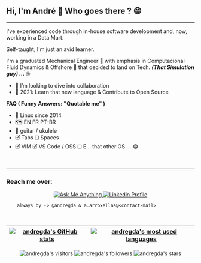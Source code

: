 ## Hi, I'm André 👋 Who goes there ? 😁 

<!--- So you also read others README.md files ? --->

---

I've experienced code through in-house software development and, now, working in a Data Mart.

Self-taught, I'm just an avid learner. 

I'm a graduated Mechanical Engineer 🌊 with emphasis in Computacional Fluid Dynamics & Offshore 💨 that decided to land on Tech. ***(That Simulation guy) ...*** 🤓

- 🔁 I’m looking to dive into collaboration
- 📆 2021: Learn that new language & Contribute to Open Source

**FAQ ( Funny Answers: "Quotable me" )**

- 🐧 Linux since 2014
- 🗺️ EN FR PT-BR
- 🎸 guitar / ukulele
- 🗹 Tabs ☐ Spaces
- 🗹 VIM 🗹 VS Code / OSS ☐ E... that other OS ... 😂

<br />

<!--- TODO: Better Languages section --->

<!---
### Languages and Tools:

[<img align="left" alt="Terminal Shell" width="26px" src="https://raw.githubusercontent.com/github/explore/80688e429a7d4ef2fca1e82350fe8e3517d3494d/topics/terminal/terminal.png"
/>][github]

[<img align="left" alt="Python" width="26px" 
src="https://raw.githubusercontent.com/github/explore/80688e429a7d4ef2fca1e82350fe8e3517d3494d/topics/python/python.png"
/>][github] 

[<img align="left" alt="SQL" width="26px"
src="https://raw.githubusercontent.com/github/explore/80688e429a7d4ef2fca1e82350fe8e3517d3494d/topics/sql/sql.png"
/>][github]

[<img align="left" alt="Docker" width="26px" src="https://raw.githubusercontent.com/github/explore/78df643247d429f6cc873026c0622819ad797942/topics/docker/docker.png"
/>][github]

[<img align="left" alt="VIM" width="26px"
src="https://raw.githubusercontent.com/github/explore/80688e429a7d4ef2fca1e82350fe8e3517d3494d/topics/vim/vim.png"
/>][github]

[<img align="left" alt="VS Code" width="26px" 
src="https://raw.githubusercontent.com/github/explore/80688e429a7d4ef2fca1e82350fe8e3517d3494d/topics/visual-studio-code/visual-studio-code.png"
/>][github] 

[<img align="left" alt="Git" width="26px" src="https://raw.githubusercontent.com/github/explore/80688e429a7d4ef2fca1e82350fe8e3517d3494d/topics/git/git.png" />][github]

[<img align="left" alt="GitHub" width="26px" src="https://raw.githubusercontent.com/github/explore/78df643247d429f6cc873026c0622819ad797942/topics/github/github.png"
/>][github]

[<img align="left" alt="Anki" width="26px" src="https://upload.wikimedia.org/wikipedia/commons/thumb/3/3d/Anki-icon.svg/64px-Anki-icon.svg.png"
/>][anki]

<br />

--->

---

### Reach me over:
	
<p align="center">
	<a href="mailto:a.arroxellas@hotmail.com">
			<img alt="Ask Me Anything" src="https://img.shields.io/badge/-Ask_me_anything-gray?style=flat-square&logo=Gmail&logoColor=lightblue&link=mailto:a.arroxellas@gmail.com" />
	</a>
	<a href="https://www.linkedin.com/in/a-arroxellas">
		<img alt="Linkedin Profile" src="https://img.shields.io/badge/-Linkedin_Profile-0072b1?style=flat&logo=Linkedin&logoColor=white&link=https://www.linkedin.com/in/a-arroxellas" />
	</a>
		
<!--- [<img align="left" alt="André Arroxellas | LinkedIn" width="22px" src="https://cdn.jsdelivr.net/npm/simple-icons@v3/icons/linkedin.svg" />][linkedin]
/>
--->
        always by -> @andregda & a.arroxellas@<contact-mail>

<br />

<!--- Check the work of https://anuraghazra.github.io/case-studies/github-readme-stats --->
			
| [![andregda's GitHub stats](https://github-readme-stats.vercel.app/api?username=andregda&count_private=true&show_icons=true&hide=issues&hide_border=true&theme=dracula)](https://github.com/andregda?tab=repositories) | [![andregda's most used languages](https://github-readme-stats.vercel.app/api/top-langs/?username=andregda&layout=compact&hide_border=true&theme=dracula)](https://github.com/andregda?tab=repositories) |
|:-:|:-:|

<p align="center">
	<!--- Check the work of https://github.com/antonkomarev/github-profile-views-counter --->
	<img alt="andregda's visitors" src="https://komarev.com/ghpvc/?username=andregda&color=add8e6&style=flat-square&label=visitors" />
	<img alt="andregda's followers" src="https://img.shields.io/github/followers/andregda?color=lightblue&style=flat-square" />
	<img alt="andregda's stars" src="https://img.shields.io/github/stars/andregda?color=lightblue&style=flat-square" />
</p>

</details>

[anki]: https://github.com/ankitects/anki
[github]: https://github.com/andregda
[linkedin]: https://linkedin.com/in/a-arroxellas

